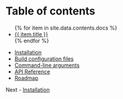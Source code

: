 # Table of contents

<ul>
  {% for item in site.data.contents.docs %}
    <li><a href="{{ item.url }}">{{ item.title }}</a></li>
  {% endfor %}
</ul>

- [Installation](./install.html)
- [Build configuration files](./buildconfig.html)
- [Command-line arguments](./commandline.html)
- [API Reference](./api/modules/index.html)
- [Roadmap](./api/modules/roadmap.html)

Next - [Installation](./install.html)
